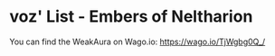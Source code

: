 # voz' List - Embers of Neltharion
You can find the WeakAura on Wago.io: https://wago.io/TjWgbg0Q_/
